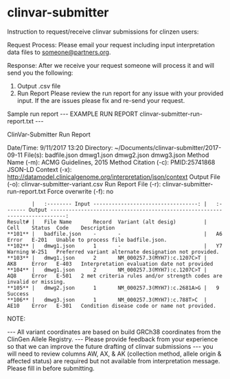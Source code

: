 # clinvar-submitter
Instruction to request/receive clinvar submissions for clinzen users:

Request Process: 
Please email your request including input interpretation data files to someone@partners.org. 

Response:
After we receive your request someone will process it and will send you the following:
1. Output .csv file
2. Run Report
Please review the run report for any issue with your provided input. If the are issues please fix and re-send your request.

Sample run report 
--- EXAMPLE RUN REPORT clinvar-submitter-run-report.txt ---

ClinVar-Submitter Run Report

Date/Time: 				9/11/2017 13:20
Directory: 				~/Documents/clinvar-submitter/2017-09-11
File(s):				badfile.json
						dmwg1.json
						dmwg2.json
						dmwg3.json
Method Name (-m):		ACMG Guidelines, 2015
Method Citation (-c): 	PMID:25741868
JSON-LD Context (-x): 	http://datamodel.clinicalgenome.org/interpretation/json/context
Output File (-o): 		clinvar-submitter-variant.csv
Run Report File (-r): 	clinvar-submitter-run-report.txt
Force overwrite (-f): 	no

```
		|	:-------- Input ----------------------------------:	|	:------- Output ---------------------------------------------------------------------------:
Result#	|	File Name		Record	Variant (alt desig)			|	Cell	Status	Code	Description	
**101**	|	badfile.json	-		-							|	A6		Error	E-201	Unable to process file badfile.json.
**102**	|	dmwg1.json		1		-							|	Y7		Warning	W-251	Preferred variant alternate designation not provided.
**103**	|	dmwg1.json		2		NM_000257.3(MYH7):c.1207C>T	|	AK8		Error	E-403	Interpretation evaluation date not provided	
**104**	|	dmwg1.json		2		NM_000257.3(MYH7):c.1207C>T	|	AQ8		Error	E-501	2 met criteria rules and/or strength codes are invalid or missing.	
**105**	|	dmwg2.json		1		NM_000257.3(MYH7):c.2681A>G	|	9		Success			
**106**	|	dmwg3.json		1		NM_000257.3(MYH7):c.788T>C	|	AE10	Error	E-301	Condition disease code or name not provided.	

```

NOTE: 

--- All variant coordinates are based on build GRCh38 coordinates from the ClinGen Allele Registry.
--- Please provide feedback from your experience so that we can improve the future drafting of clinvar submissions
--- you will need to review columns AW, AX, & AK (collection method, allele origin & affected status) are required but not available from interpretation message. Please fill in before submitting.
